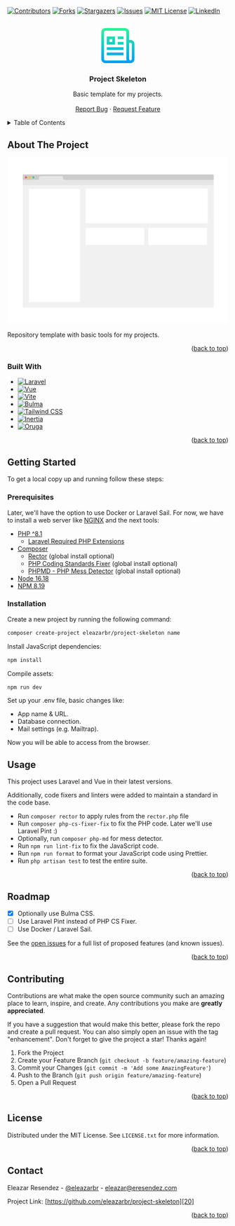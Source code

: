 <a name="readme-top"></a>

<!-- PROJECT SHIELDS -->
[![Contributors][image-1]][1]
[![Forks][image-2]][2]
[![Stargazers][image-3]][3]
[![Issues][image-4]][4]
[![MIT License][image-5]][5]
[![LinkedIn][image-6]][6]

<!-- PROJECT LOGO -->
<br />
<div align="center">
  <a href="https://github.com/eleazarbr/project-skeleton">
    <img src="public/logo.png" alt="Logo" width="80" height="80">
  </a>
  <h3 align="center">Project Skeleton</h3>
  <p align="center">
    Basic template for my projects.
    <!-- <br /> -->
    <!-- <a href="https://github.com/eleazarbr/project-skeleton"><strong>Explore the docs »</strong></a> -->
    <br />
    <br />
    <!-- <a href="https://github.com/eleazarbr/project-skeleton">View Demo</a>
    · -->
    <a href="https://github.com/eleazarbr/project-skeleton/issues">Report Bug</a>
    ·
    <a href="https://github.com/eleazarbr/project-skeleton/issues">Request Feature</a>
  </p>
</div>

<!-- TABLE OF CONTENTS -->
<details>
  <summary>Table of Contents</summary>
  <ol>
```
<li>
  <a href="#about-the-project">About The Project</a>
  <ul>
    <li><a href="#built-with">Built With</a></li>
  </ul>
</li>
<li>
  <a href="#getting-started">Getting Started</a>
  <ul>
    <li><a href="#prerequisites">Prerequisites</a></li>
    <li><a href="#installation">Installation</a></li>
  </ul>
</li>
<li><a href="#usage">Usage</a></li>
<li><a href="#roadmap">Roadmap</a></li>
<li><a href="#contributing">Contributing</a></li>
<li><a href="#license">License</a></li>
<li><a href="#contact">Contact</a></li>
```
  </ol>
</details>

<!-- ABOUT THE PROJECT -->
## About The Project

[![Project Skeleton Screen Shot][image-7]][7]

Repository template with basic tools for my projects.

<p align="right">(<a href="#readme-top">back to top</a>)</p>

### Built With

* [![Laravel][image-13]][13]
* [![Vue][image-10]][10]
* [![Vite][image-11]][11]
* [![Bulma][image-9]][9]
* [![Tailwind CSS][image-14]][14]
* [![Inertia][image-12]][12]
* [![Oruga][image-8]][8]

<p align="right">(<a href="#readme-top">back to top</a>)</p>

<!-- GETTING STARTED -->
## Getting Started

To get a local copy up and running follow these steps:

### Prerequisites

Later, we'll have the option to use Docker or Laravel Sail. For now, we have to install a web server like [NGINX](https://www.nginx.com/) and the next tools:

- [PHP ^8.1](https://www.php.net/)
  - [Laravel Required PHP Extensions](https://laravel.com/docs/7.x#server-requirements)
- [Composer](https://getcomposer.org/)
  - [Rector](https://getrector.org/) (global install optional)
  - [PHP Coding Standards Fixer](https://github.com/PHP-CS-Fixer/PHP-CS-Fixer) (global install optional)
  - [PHPMD - PHP Mess Detector](https://phpmd.org/) (global install optional)
- [Node 16.18](https://nodejs.org/en/)
- [NPM 8.19](https://www.npmjs.com/)

### Installation

Create a new project by running the following command:

```bash
composer create-project eleazarbr/project-skeleton name
```

Install JavaScript dependencies:

```bash
npm install
```

Compile assets:

```bash
npm run dev
```

Set up your .env file, basic changes like:

- App name & URL.
- Database connection.
- Mail settings (e.g. Mailtrap).

Now you will be able to access from the browser.

<!-- USAGE EXAMPLES -->
## Usage

This project uses Laravel and Vue in their latest versions.

Additionally, code fixers and linters were added to maintain a standard in the code base.

- Run `composer rector` to apply rules from the `rector.php` file
- Run `composer php-cs-fixer-fix` to fix the PHP code.
Later we'll use Laravel Pint :)
- Optionally, run `composer php-md` for mess detector.
- Run `npm run lint-fix` to fix the JavaScript code.
- Run `npm run format` to format your JavaScript code using Prettier.
- Run `php artisan test` to test the entire suite.

<p align="right">(<a href="#readme-top">back to top</a>)</p>

<!-- ROADMAP -->
## Roadmap

- [x] Optionally use Bulma CSS.
- [ ] Use Laravel Pint instead of PHP CS Fixer.
- [ ] Use Docker / Laravel Sail.

See the [open issues][18] for a full list of proposed features (and known issues).

<p align="right">(<a href="#readme-top">back to top</a>)</p>

<!-- CONTRIBUTING -->
## Contributing

Contributions are what make the open source community such an amazing place to learn, inspire, and create. Any contributions you make are **greatly appreciated**.

If you have a suggestion that would make this better, please fork the repo and create a pull request. You can also simply open an issue with the tag "enhancement".
Don't forget to give the project a star! Thanks again!

1. Fork the Project
2. Create your Feature Branch (`git checkout -b feature/amazing-feature`)
3. Commit your Changes (`git commit -m 'Add some AmazingFeature'`)
4. Push to the Branch (`git push origin feature/amazing-feature`)
5. Open a Pull Request

<p align="right">(<a href="#readme-top">back to top</a>)</p>

<!-- LICENSE -->
## License

Distributed under the MIT License. See `LICENSE.txt` for more information.

<p align="right">(<a href="#readme-top">back to top</a>)</p>

<!-- CONTACT -->
## Contact

Eleazar Resendez - [@eleazarbr][19] - eleazar@eresendez.com

Project Link: [https://github.com/eleazarbr/project-skeleton][20]

<p align="right">(<a href="#readme-top">back to top</a>)</p>

<!-- MARKDOWN LINKS & IMAGES -->
<!-- https://www.markdownguide.org/basic-syntax/#reference-style-links -->

[1]:	https://github.com/eleazarbr/project-skeleton/graphs/contributors
[2]:	https://github.com/eleazarbr/project-skeleton/network/members
[3]:	https://github.com/eleazarbr/project-skeleton/stargazers
[4]:	https://github.com/eleazarbr/project-skeleton/issues
[5]:	https://github.com/eleazarbr/project-skeleton/blob/master/LICENSE.txt
[6]:	https://linkedin.com/in/eresendez
[7]:	https://example.com
[8]:	https://oruga.io/
[9]:	https://bulma.io/
[10]:	https://vuejs.org/
[11]:	https://vitejs.dev/
[12]:	https://inertiajs.com/
[13]:	https://laravel.com
[14]:	https://tailwindcss.com/
[18]:	https://github.com/eleazarbr/project-skeleton/issues
[19]:	https://twitter.com/eleazarbr
[20]:	https://github.com/eleazarbr/project-skeleton


[image-1]:	https://img.shields.io/github/contributors/eleazarbr/project-skeleton.svg?style=for-the-badge
[image-2]:	https://img.shields.io/github/forks/eleazarbr/project-skeleton.svg?style=for-the-badge
[image-3]:	https://img.shields.io/github/stars/eleazarbr/project-skeleton.svg?style=for-the-badge
[image-4]:	https://img.shields.io/github/issues/eleazarbr/project-skeleton.svg?style=for-the-badge
[image-5]:	https://img.shields.io/github/license/eleazarbr/project-skeleton.svg?style=for-the-badge
[image-6]:	https://img.shields.io/badge/-LinkedIn-black.svg?style=for-the-badge&logo=linkedin&colorB=555
[image-7]:	public/screenshot.png
[image-8]:	https://img.shields.io/badge/Oruga-243A21?style=for-the-badge&logo=oruga&logoColor=white
[image-9]:	https://img.shields.io/badge/Bulma-63C498?style=for-the-badge&logo=bulma&logoColor=white
[image-10]:	https://img.shields.io/badge/Vue.js-35495E?style=for-the-badge&logo=vuedotjs&logoColor=4FC08D
[image-11]:	https://img.shields.io/badge/Vite-242424?style=for-the-badge&logo=vite
[image-12]:	https://img.shields.io/badge/Inertia-B794F4?style=for-the-badge&logo=inertiajs&logoColor=white
[image-13]:	https://img.shields.io/badge/Laravel-FF2D20?style=for-the-badge&logo=laravel&logoColor=white
[image-14]:	https://img.shields.io/badge/TailwindCSS-38BDF8?style=for-the-badge&logo=tailwindcss&logoColor=white
